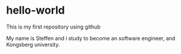 # hello-world
This is my first repository using github

My name is Steffen and i study to become an software engineer, and Kongsberg university. 
